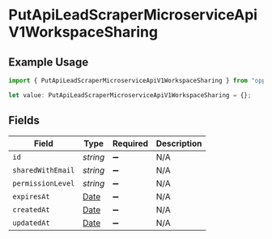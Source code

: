# PutApiLeadScraperMicroserviceApiV1WorkspaceSharing

## Example Usage

```typescript
import { PutApiLeadScraperMicroserviceApiV1WorkspaceSharing } from "oppulence-backend-sdk/models/operations";

let value: PutApiLeadScraperMicroserviceApiV1WorkspaceSharing = {};
```

## Fields

| Field                                                                                         | Type                                                                                          | Required                                                                                      | Description                                                                                   |
| --------------------------------------------------------------------------------------------- | --------------------------------------------------------------------------------------------- | --------------------------------------------------------------------------------------------- | --------------------------------------------------------------------------------------------- |
| `id`                                                                                          | *string*                                                                                      | :heavy_minus_sign:                                                                            | N/A                                                                                           |
| `sharedWithEmail`                                                                             | *string*                                                                                      | :heavy_minus_sign:                                                                            | N/A                                                                                           |
| `permissionLevel`                                                                             | *string*                                                                                      | :heavy_minus_sign:                                                                            | N/A                                                                                           |
| `expiresAt`                                                                                   | [Date](https://developer.mozilla.org/en-US/docs/Web/JavaScript/Reference/Global_Objects/Date) | :heavy_minus_sign:                                                                            | N/A                                                                                           |
| `createdAt`                                                                                   | [Date](https://developer.mozilla.org/en-US/docs/Web/JavaScript/Reference/Global_Objects/Date) | :heavy_minus_sign:                                                                            | N/A                                                                                           |
| `updatedAt`                                                                                   | [Date](https://developer.mozilla.org/en-US/docs/Web/JavaScript/Reference/Global_Objects/Date) | :heavy_minus_sign:                                                                            | N/A                                                                                           |